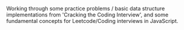 Working through some practice problems / basic data structure implementations from 'Cracking the Coding Interview', and some fundamental concepts for Leetcode/Coding interviews in JavaScript. 
